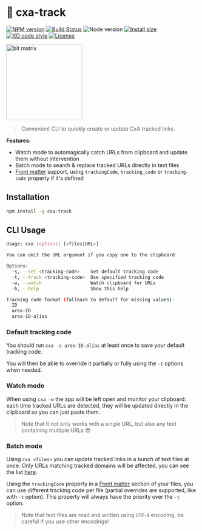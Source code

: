 # :memo: cxa-track

[![NPM version](https://img.shields.io/npm/v/cxa-track.svg)](https://www.npmjs.com/package/cxa-track)
[![Build Status](https://github.com/sinedied/cxa-track/workflows/build/badge.svg)](https://github.com/sinedied/cxa-track/actions)
![Node version](https://img.shields.io/node/v/cxa-track.svg)
[![Install size](https://packagephobia.now.sh/badge?p=cxa-track)](https://packagephobia.now.sh/result?p=cxa-track)
[![XO code style](https://img.shields.io/badge/code_style-XO-5ed9c7.svg)](https://github.com/sindresorhus/xo)
[![License](https://img.shields.io/badge/license-MIT-blue.svg)](LICENSE)

<img src="https://user-images.githubusercontent.com/593151/69799062-d86c4500-11d2-11ea-8af8-bc9e002ec3d6.png" alt="bit matrix" width="200">

> Convenient CLI to quickly create or update CxA tracked links.

**Features:**
- Watch mode to automagically catch URLs from clipboard and update them without intervention
- Batch mode to search & replace tracked URLs directly in text files
- [Front matter](https://jekyllrb.com/docs/front-matter/) support, using `trackingCode`, `tracking_code` or `tracking-code` property if it's defined

## Installation

```sh
npm install -g cxa-track
```

## CLI Usage

```sh
Usage: cxa [options] [<files|URL>]

You can omit the URL argument if you copy one to the clipboard.

Options:
  -s, --set <tracking-code>    Set default tracking code
  -t, --track <tracking-code>  Use specified tracking code
  -w, --watch                  Watch clipboard for URLs
  -h, --help                   Show this help

Tracking code format (fallback to default for missing values):
  ID
  area-ID
  area-ID-alias
```

### Default tracking code

You should run `cxa -s area-ID-alias` at least once to save your default tracking code.

You will then be able to override it partially or fully using the `-t` options when needed.

### Watch mode

When using `cxa -w` the app will be left open and monitor your clipboard: each time tracked URLs are detected, they will be updated directly in the clipboard so you can just paste them.

> Note that it not only works with a single URL, but also any text containing multiple URLs 😎

### Batch mode

Using `cxa <files>` you can update tracked links in a bunch of text files at once. Only URLs matching tracked domains will be affected, you can see the list [here]().

Using the `trackingCode` property in a [Front matter](https://jekyllrb.com/docs/front-matter/) section of your files, you can use different tracking code per file (partial overrides are supported, like with `-t` option). This property will always have the priority over the `-t` option.

> Note that text files are read and written using `UTF-8` encoding, be careful if you use other encodings!
